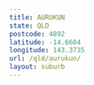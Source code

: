 ```yaml
---
title: AURUKUN
state: QLD
postcode: 4892
latitude: -14.6604
longitude: 143.3735
url: /qld/aurukun/
layout: suburb
---
```

